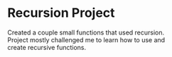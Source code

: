 # Recursion Project
Created a couple small functions that used recursion.<br/>
Project mostly challenged me to learn how to use and<br/>
create recursive functions.
